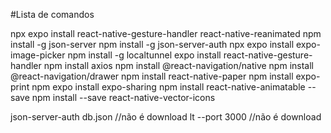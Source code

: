 #Lista de comandos

npx expo install react-native-gesture-handler react-native-reanimated
npm install -g json-server
npm install -g json-server-auth
npx expo install expo-image-picker
npm install -g localtunnel
expo install react-native-gesture-handler
npm install axios
npm install @react-navigation/native
npm install @react-navigation/drawer
npm install react-native-paper
npm install expo-print
npm expo install expo-sharing
npm install react-native-animatable --save
npm install --save react-native-vector-icons

json-server-auth db.json //não é download 
lt --port 3000 //não é download 